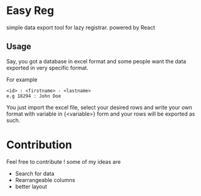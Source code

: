 # Easy Reg

simple data export tool for lazy registrar. powered by React

## Usage

Say, you got a database in excel format and some people want the data exported in very specific format.

For example

```
<id> : <firstname> - <lastname>
e.g 18294 : John Doe
```

You just import the excel file, select your desired rows and write your own format with variable in {\<variable\>} form and your rows will be exported as such.

# Contribution

Feel free to contribute ! some of my ideas are

- Search for data
- Rearrangeable columns
- better layout
